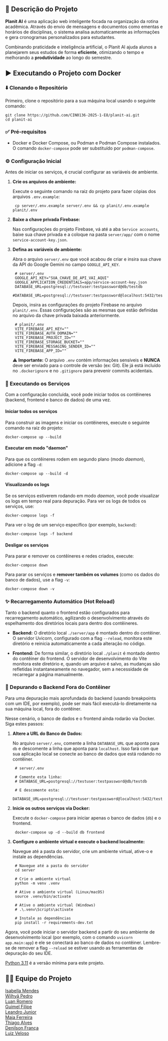 ## 📌 Descrição do Projeto
**Planit AI** é uma aplicação web inteligente focada na organização da rotina acadêmica. Através do envio de mensagens e documentos como ementas e horários de disciplinas, o sistema analisa automaticamente as informações e gera cronogramas personalizados para estudantes.

Combinando praticidade e inteligência artificial, o Planit AI ajuda alunos a planejarem seus estudos de forma **eficiente**, otimizando o tempo e melhorando a **produtividade** ao longo do semestre.

## ▶️ Executando o Projeto com Docker

### ⬇️ Clonando o Repositório

Primeiro, clone o repositório para a sua máquina local usando o seguinte comando:

    git clone https://github.com/CIN0136-2025-1-E8/planit-ai.git
    cd planit-ai

### ✅ Pré-requisitos

- Docker e Docker Compose, ou Podman e Podman Compose instalados. O comando `docker-compose` pode ser substituído por 
`podman-compose`.

### ⚙️ Configuração Inicial

Antes de iniciar os serviços, é crucial configurar as variáveis de ambiente.

1. **Crie os arquivos de ambiente:**

    Execute o seguinte comando na raiz do projeto para fazer cópias dos arquivos `.env.example`:

        cp server/.env.example server/.env && cp planit/.env.example planit/.env

2. **Baixe a chave privada Firebase:**

    Nas configurações do projeto Firebase, vá até a aba `Service accounts`, baixe sua chave privada e a coloque na pasta
    `server/app/` com o nome `service-account-key.json`.

3. **Defina as variáveis de ambiente:**

    Abra o arquivo `server/.env` que você acabou de criar e insira sua chave da API do Google Gemini no campo `GOOGLE_API_KEY`.

        # server/.env
        GOOGLE_API_KEY="SUA_CHAVE_DE_API_VAI_AQUI"
        GOOGLE_APPLICATION_CREDENTIALS=app/service-account-key.json
        DATABASE_URL=postgresql://testuser:testpassword@db/testdb
        #DATABASE_URL=postgresql://testuser:testpassword@localhost:5432/testdb
    
    Depois, insira as configurações do projeto Firebase no arquivo `planit/.env`. Essas configurações são as mesmas que 
    estão definidas no arquivo da chave privada baixada anteriormente.

        # planit/.env
        VITE_FIREBASE_API_KEY=""
        VITE_FIREBASE_AUTH_DOMAIN=""
        VITE_FIREBASE_PROJECT_ID=""
        VITE_FIREBASE_STORAGE_BUCKET=""
        VITE_FIREBASE_MESSAGING_SENDER_ID=""
        VITE_FIREBASE_APP_ID=""

    ⚠️ **Importante:** O arquivo `.env` contém informações sensíveis e **NUNCA** deve ser enviado para o controle de 
    versão (ex: Git). Ele já está incluído no `.dockerignore` e no `.gitignore` para prevenir commits acidentais.

### 🚀 Executando os Serviços

Com a configuração concluída, você pode iniciar todos os contêineres (backend, frontend e banco de dados) de uma vez.

#### Iniciar todos os serviços

Para construir as imagens e iniciar os contêineres, execute o seguinte comando na raiz do projeto:

    docker-compose up --build

#### Executar em modo "daemon"

Para que os contêineres rodem em segundo plano (modo _daemon_), adicione a flag `-d`:

    docker-compose up --build -d

#### Visualizando os logs

Se os serviços estiverem rodando em modo _daemon_, você pode visualizar os logs em tempo real para depuração. Para ver 
os logs de todos os serviços, use:

    docker-compose logs -f

Para ver o log de um serviço específico (por exemplo, `backend`):

    docker-compose logs -f backend

#### Desligar os serviços

Para parar e remover os contêineres e redes criados, execute:

    docker-compose down

Para parar os serviços e **remover também os volumes** (como os dados do banco de dados), use a flag `-v`:

    docker-compose down -v

### ✨ Recarregamento Automático (Hot Reload)

Tanto o backend quanto o frontend estão configurados para recarregamento automático, agilizando o desenvolvimento 
através do espelhamento dos diretórios locais para dentro dos contêineres.

- **Backend:** O diretório local `./server/app` é montado dentro do contêiner. O servidor Uvicorn, configurado com a 
flag `--reload`, monitora este diretório e reinicia automaticamente a cada alteração no código.

- **Frontend:** De forma similar, o diretório local `./planit` é montado dentro do contêiner do frontend. O servidor de 
desenvolvimento do Vite monitora este diretório e, quando um arquivo é salvo, as mudanças são refletidas 
instantaneamente no navegador, sem a necessidade de recarregar a página manualmente.

### 🐞 Depurando o Backend Fora do Contêiner

Para uma depuração mais aprofundada do backend (usando breakpoints com um IDE, por exemplo), pode ser mais fácil 
executá-lo diretamente na sua máquina local, fora do contêiner.

Nesse cenário, o banco de dados e o frontend ainda rodarão via Docker. Siga estes passos:

1. **Altere a URL do Banco de Dados:**

    No arquivo `server/.env`, comente a linha `DATABASE_URL` que aponta para `db` e descomente a linha que aponta para 
    `localhost`. Isso fará com que sua aplicação local se conecte ao banco de dados que está rodando no contêiner.

        # server/.env
        
        # Comente esta linha:
        # DATABASE_URL=postgresql://testuser:testpassword@db/testdb
        
        # E descomente esta:
        DATABASE_URL=postgresql://testuser:testpassword@localhost:5432/testdb
        
2. **Inicie os outros serviços via Docker:**
    
   Execute o `docker-compose` para iniciar apenas o banco de dados (`db`) e o frontend.
    
        docker-compose up -d --build db frontend

3. **Configure o ambiente virtual e execute o backend localmente:**

    Navegue até a pasta do servidor, crie um ambiente virtual, ative-o e instale as dependências.

        # Navegue até a pasta do servidor
        cd server
        
        # Crie o ambiente virtual
        python -m venv .venv
        
        # Ative o ambiente virtual (Linux/macOS)
        source .venv/bin/activate
        
        # Ative o ambiente virtual (Windows)
        # .\.venv\Scripts\activate
        
        # Instale as dependências
        pip install -r requirements-dev.txt

Agora, você pode iniciar o servidor backend a partir do seu ambiente de desenvolvimento local (por exemplo, com o 
comando `uvicorn app.main:app`) e ele se conectará ao banco de dados no contêiner. Lembre-se de remover a flag 
`--reload` se estiver usando as ferramentas de depuração do seu IDE.

[Python 3.11](https://www.python.org/downloads/) é a versão mínima para este projeto.

## 👨‍💻 Equipe do Projeto
[Isabella Mendes](https://github.com/isabellamdsr)  
[Wilhyã Pedro](https://github.com/Wilhy-p)  
[Luan Romero](https://github.com/luanromerolcc)  
[Guimel Filipe](https://github.com/filipeguimel)  
[Leandro Junior](https://github.com/LeandroJrMarques)  
[Maia Ferreira](https://github.com/maia-cin)  
[Thiago Alves](https://github.com/ThAlvesM)  
[Denilson França](https://github.com/altinctrl)  
[Luiz Veloso](https://github.com/lm-veloso)
